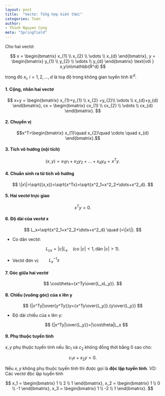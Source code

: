 ```yaml
---
layout: post
title:  "Vectơ: Tổng hợp kiến thức"
categories: Toán
author:
- Thinh Nguyen Cong
meta: "Springfield"
---
```


Cho hai vectơ:

$$
    x = \begin{bmatrix}
           x_{1} \\
           x_{2} \\
           \vdots \\
           x_{d}
         \end{bmatrix}, 
    y = \begin{bmatrix}
           y_{1} \\
           y_{2} \\
           \vdots \\
           y_{d}
         \end{bmatrix}    \text{với  }  x,y\in\mathbb{R^d}
$$

trong  đó $x_i$, $i=1,2,...,d$ là toạ độ trong không gian tuyến tính $\mathbb{R^d}$.
#### 1. Cộng, nhân hai vectơ

$$
        x+y = \begin{bmatrix}
           x_{1}+y_{1} \\
           x_{2} +y_{2}\\
           \vdots \\
           x_{d}+y_{d}
         \end{bmatrix}, 
    cx = \begin{bmatrix}
           cx_{1} \\
           cx_{2} \\
           \vdots \\
           cx_{d}
         \end{bmatrix}.
$$

#### 2. Chuyển vị
   
$$x^T=\begin{bmatrix}
           x_{1}\quad 
           x_{2}\quad
           \cdots \quad
           x_{d}
         \end{bmatrix}.$$

#### 3. Tích vô hướng (nội tích)

$$
    (x,y)=x_1y_1+x_2y_2+\dots +x_dy_d=x^Ty.
$$

#### 4. Chuẩn sinh ra từ tích vô hướng 

$$
    \|x\|=\sqrt{(x,x)}=\sqrt{x^Tx}=\sqrt{x^2_1+x^2_2+\dots+x^2_d}.
$$

#### 5. Hai vectơ trực giao

$$
    x^Ty=0.
$$

#### 6. Độ dài của vectơ x

$$
    L_x=\sqrt{x^2_1+x^2_2+\dots+x^2_d} \quad (=\|x\|).
$$

- Co dãn vectơ:

$$
    L_{cx}=|c|L_x \quad (\text{co } |c|<1, \text{dãn }|c|>1).
$$

- Vectơ đơn vị:$\qquad L_x^{-1}x$

#### 7. Góc giữa hai vectơ

$$
    \cos\theta={x^Ty\over{L_xL_y}}.
$$

#### 8. Chiếu (vuông góc) của x lên y

$$
    {|x^Ty|\over{y^Ty}}y={x^Ty\over{L_y}}.{y\over{L_y}}
$$

- Độ dài chiếu của x lên y:

    $$
        {|x^Ty|\over{L_y}}=|\cos\theta|L_x
    $$

#### 9. Phụ thuộc tuyến tính 

$x, y$ phụ thuộc tuyến tính nếu $\exists c_1$ và $c_2$ không đồng thời bằng 0 sao cho:

$$
    c_1x+x_2y=0.
$$

Nếu $x, y$ không phụ thuộc tuyến tính thì được gọi là **độc lập tuyến tính**.
    VD: Các vectơ độc lập tuyến tính

$$
    x_1 = \begin{bmatrix}
           1 \\
           2 \\
           1
         \end{bmatrix}, 
    x_2 = \begin{bmatrix}
           1 \\
           0 \\
           -1
         \end{bmatrix},
    x_3 = \begin{bmatrix}
           1 \\
           -2 \\
           1
         \end{bmatrix}.
    $$
